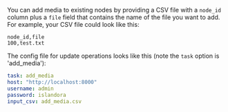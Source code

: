 You can add media to existing nodes by providing a CSV file with a `node_id` column plus a `file` field that contains the name of the file you want to add. For example, your CSV file could look like this:

```text
node_id,file
100,test.txt
```

The config file for update operations looks like this (note the `task` option is 'add_media'):

```yaml
task: add_media
host: "http://localhost:8000"
username: admin
password: islandora
input_csv: add_media.csv
```
